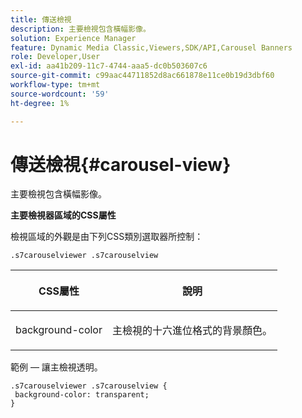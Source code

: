 ```yaml
---
title: 傳送檢視
description: 主要檢視包含橫幅影像。
solution: Experience Manager
feature: Dynamic Media Classic,Viewers,SDK/API,Carousel Banners
role: Developer,User
exl-id: aa41b209-11c7-4744-aaa5-dc0b503607c6
source-git-commit: c99aac44711852d8ac661878e11ce0b19d3dbf60
workflow-type: tm+mt
source-wordcount: '59'
ht-degree: 1%

---
```


# 傳送檢視{#carousel-view}

主要檢視包含橫幅影像。

<!--<a id="section_061E550C1C1D4DB2BD663A898895B38C"></a>-->

**主要檢視器區域的CSS屬性**

檢視區域的外觀是由下列CSS類別選取器所控制：

```
.s7carouselviewer .s7carouselview
```

<table id="table_94EE3F5BBE4547C0B4943471CEE7EDE4"> 
 <thead> 
  <tr> 
   <th colname="col1" class="entry"> <p> CSS屬性 </p> </th> 
   <th colname="col2" class="entry"> <p>說明 </p> </th> 
  </tr> 
 </thead>
 <tbody> 
  <tr> 
   <td colname="col1"> <p> <span class="codeph"> background-color </span> </p> </td> 
   <td colname="col2"> <p> 主檢視的十六進位格式的背景顏色。 </p> </td> 
  </tr> 
 </tbody> 
</table>

範例 — 讓主檢視透明。

```
.s7carouselviewer .s7carouselview { 
 background-color: transparent; 
}
```
